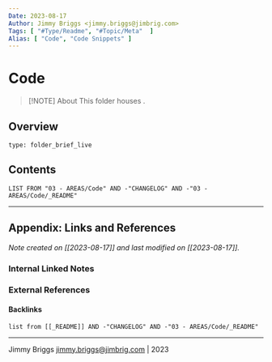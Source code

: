 ```yaml
---
Date: 2023-08-17
Author: Jimmy Briggs <jimmy.briggs@jimbrig.com>
Tags: [ "#Type/Readme", "#Topic/Meta"  ]
Alias: [ "Code", "Code Snippets" ]
---
```


# Code

> [!NOTE] About
> This folder houses .

## Overview


```ccard
type: folder_brief_live
```
 

## Contents

```dataview
LIST FROM "03 - AREAS/Code" AND -"CHANGELOG" AND -"03 - AREAS/Code/_README"
```

***

## Appendix: Links and References

*Note created on [[2023-08-17]] and last modified on [[2023-08-17]].*

### Internal Linked Notes

### External References

#### Backlinks

```dataview
list from [[_README]] AND -"CHANGELOG" AND -"03 - AREAS/Code/_README"
```


*** 

Jimmy Briggs <jimmy.briggs@jimbrig.com> | 2023
